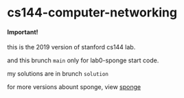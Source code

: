 # cs144-computer-networking

#### Important!

this is the 2019 version of stanford cs144 lab.

and this brunch `main` only for lab0-sponge start code.

my solutions are in brunch `solution`

for more versions abount sponge, view [sponge](https://gitee.com/kangyupl/sponge/tree/master)
